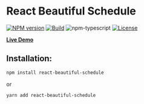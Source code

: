 # React Beautiful Schedule

[![NPM version][npm-image]][npm-url]
[![Build][github-build]][github-build-url]
![npm-typescript]
[![License][github-license]][github-license-url]

[**Live Demo**](https://react-beautiful-schedule.netlify.app)

## Installation:

```bash
npm install react-beautiful-schedule
```

or

```bash
yarn add react-beautiful-schedule
```

[npm-url]: https://www.npmjs.com/react-beautiful-schedule
[npm-image]: https://img.shields.io/npm/v/react-beautiful-schedule
[github-license]: https://img.shields.io/badge/license-MIT-green
[github-license-url]: https://github.com/ahmedalatawi/react-beautiful-schedule/blob/main/LICENSE
[github-build]: https://github.com/ahmedalatawi/react-beautiful-schedule/actions/workflows/main.yml/badge.svg
[github-build-url]: https://github.com/ahmedalatawi/react-beautiful-schedule/actions/workflows/main.yml
[npm-typescript]: https://img.shields.io/npm/types/react-beautiful-schedule
